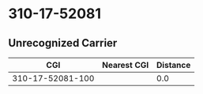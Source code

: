 # 310-17-52081
## Unrecognized Carrier


| CGI | Nearest CGI | Distance |
|-----|-------------|----------|
| 310-17-52081-100 |  | 0.0 |
